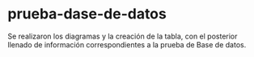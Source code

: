 # prueba-dase-de-datos

Se realizaron los diagramas y la creación de la tabla, con el posterior llenado de información correspondientes a la prueba de Base de datos.
